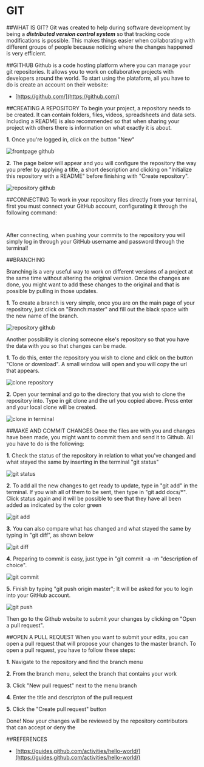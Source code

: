 # GIT

##WHAT IS GIT?
Git was created to help during software development by being a ***distributed version control system*** so that tracking code modifications is possible. This makes things easier when collaborating with different groups of people  because noticing where the changes happened is very efficient.

##GITHUB
Github is a code hosting platform where you can manage your git repositories. It allows you to work on collaborative projects with developers around the world. To start using the plataform, all you have to do is create an account on their website: 

- [https://github.com/](https://github.com/)

##CREATING A REPOSITORY
To begin your project, a repository needs to be created. It can contain folders, files, videos, spreadsheets and data sets. Including a README is also recommended so that when sharing your project with others there is information on what exactly it is about.

**1**. Once you're logged in, click on the button "New"


![frontpage github](img/term/githubfront.png)


**2**. The page below will appear and you will configure the repository the way you prefer by applying a title, a short description and clicking on "Initialize this repository with a README" before finishing with "Create repository".


![repository github](img/term/repository.png)

##CONNECTING 
To work in your repository files directly from your terminal, first you must connect your GitHub account, configurating it through the following command:

 ```git config --global user.email "you@example.com"  (Use the email you registered on GitHub)
 ```
  
 ```git config --global user.name "Your Name" (The username you chose for your GitHub account)
 ```
 

After connecting, when pushing your commits to the repository you will simply log in through your GitHub username and password through the terminal!

##BRANCHING

Branching is a very useful way to work on different versions of a project at the same time without altering the original version. Once the changes are done, you might want to add these changes to the original and that is possible by pulling in those updates.

**1**. To create a branch is very simple, once you are on the main page of your repository, just click on "Branch:master" and fill out the black space with the new name of the branch.



![repository github](img/term/branch.png)


Another possibility is cloning someone else's repository so that you have the data with you so that changes can be made.

**1**. To do this, enter the repository you wish to clone and click on the button "Clone or download". A small window will open and you will copy the url that appears.



![clone repository](img/term/Clone.png)


**2**. Open your terminal and go to the directory that you wish to clone the repository into. Type in git clone and the url you copied above. Press enter and your local clone will be created.



![clone in terminal](img/term/terminalclone.png)


##MAKE AND COMMIT CHANGES
Once the files are with you and changes have been made, you might want to commit them and send it to Github. All you have to do is the following:

**1**. Check the status of the repository in relation to what you've changed and what stayed the same by inserting in the terminal "git status"



![git status](img/term/status.png)



**2**. To add all the new changes to get ready to update, type in "git add" in the terminal. If you wish all of them to be sent, then type in "git add docs/*". Click status again and it will be possible to see that they have all been added as indicated by the color green




![git add](img/term/gitadd.png)



**3**. You can also compare what has changed and what stayed the same by typing in "git diff", as shown below




![git diff](img/term/gitdiff.png)



**4**. Preparing to commit is easy, just type in "git commit -a -m "description of choice".


![git commit](img/term/commit.png)



**5**. Finish by typing "git push origin master"; It will be asked for you to login into your GitHub account.


![git push](img/term/gitoriginmaster.png)



Then go to the Github website to submit your changes by clicking on "Open a pull request". 

##OPEN A PULL REQUEST
When you want to submit your edits, you can open a pull request that will propose your changes to the master branch. To open a pull request, you have to follow these steps:

**1**. Navigate to the repository and find the branch menu

**2**. From the branch menu, select the branch that contains your work

**3**. Click "New pull request" next to the menu branch

**4**. Enter the title and descripton of the pull request 

**5**. Click the "Create pull request" button

Done! Now your changes will be reviewed by the repository contributors that can accept or deny the



##REFERENCES


- [https://guides.github.com/activities/hello-world/](https://guides.github.com/activities/hello-world/)



